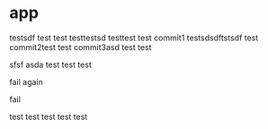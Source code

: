 # app

testsdf
test
test
testtestsd
testtest
test
commit1
testsdsdftstsdf
test
commit2test
test
commit3asd
test
test

sfsf
asda
test
test
test

fail again

fail

test
test
test
test
test
